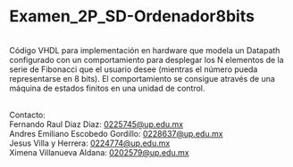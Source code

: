<h1>Examen_2P_SD-Ordenador8bits</h1>
<br>
Código VHDL para implementación en hardware que modela un Datapath configurado con un comportamiento para desplegar los N elementos de la serie de Fibonacci que el usuario desee (mientras el número pueda representarse en 8 bits). 
El comportamiento se consigue através de una máquina de estados finitos en una unidad de control. 
<br><br>

Contacto:<br>
Fernando Raul Diaz Diaz: 0225745@up.edu.mx<br>
Andres Emiliano Escobedo Gordillo: 0228637@up.edu.mx<br>
Jesus Villa y Herrera: 0224774@up.edu.mx<br>
Ximena Villanueva Aldana: 0202579@up.edu.mx<br>

